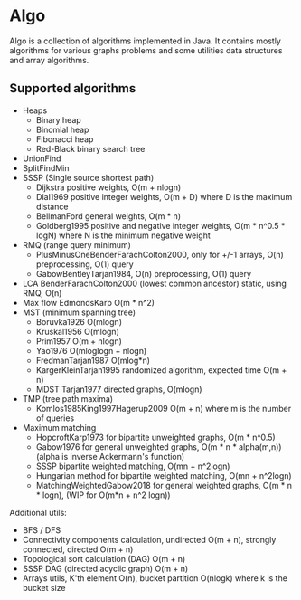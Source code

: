# Algo

Algo is a collection of algorithms implemented in Java. It contains mostly algorithms for various graphs problems and some utilities data structures and array algorithms.

## Supported algorithms

- Heaps
   - Binary heap
   - Binomial heap
   - Fibonacci heap
   - Red-Black binary search tree
 - UnionFind
 - SplitFindMin
 - SSSP (Single source shortest path)
   - Dijkstra positive weights, O(m + nlogn)
   - Dial1969 positive integer weights, O(m + D) where D is the maximum distance
   - BellmanFord general weights, O(m * n)
   - Goldberg1995 positive and negative integer weights, O(m * n^0.5 * logN) where N is the minimum negative weight
 - RMQ (range query minimum)
   - PlusMinusOneBenderFarachColton2000, only for +/-1 arrays, O(n) preprocessing, O(1) query
   - GabowBentleyTarjan1984, O(n) preprocessing, O(1) query
 - LCA BenderFarachColton2000 (lowest common ancestor) static, using RMQ, O(n)
 - Max flow EdmondsKarp O(m * n^2)
 - MST (minimum spanning tree)
   - Boruvka1926 O(mlogn)
   - Kruskal1956 O(mlogn)
   - Prim1957 O(m + nlogn)
   - Yao1976 O(mloglogn + nlogn)
   - FredmanTarjan1987 O(mlog*n)
   - KargerKleinTarjan1995 randomized algorithm, expected time O(m + n)
   - MDST Tarjan1977 directed graphs, O(mlogn)
 - TMP (tree path maxima)
   - Komlos1985King1997Hagerup2009 O(m + n) where m is the number of queries
 - Maximum matching
   - HopcroftKarp1973 for bipartite unweighted graphs, O(m * n^0.5)
   - Gabow1976 for general unweighted graphs, O(m * n * alpha(m,n)) (alpha is inverse Ackermann's function)
   - SSSP bipartite weighted matching, O(mn + n^2logn)
   - Hungarian method for bipartite weighted matching, O(mn + n^2logn)
   - MatchingWeightedGabow2018 for general weighted graphs, O(m * n * logn), (WIP for O(m*n + n^2 logn))

Additional utils:
 - BFS / DFS
 - Connectivity components calculation, undirected O(m + n), strongly connected, directed O(m + n)
 - Topological sort calculation (DAG) O(m + n)
 - SSSP DAG (directed acyclic graph) O(m + n)
 - Arrays utils, K'th element O(n), bucket partition O(nlogk) where k is the bucket size
